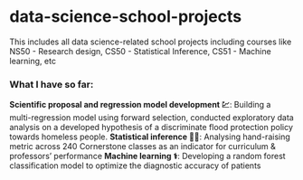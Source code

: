 # data-science-school-projects
This includes all data science-related school projects including courses like NS50 - Research design, CS50 - Statistical Inference, CS51 - Machine learning, etc

### What I have so far:
**Scientific proposal and regression model development :chart:**: Building a multi-regression model using forward selection, conducted exploratory data analysis on a developed hypothesis of a discriminate flood protection policy towards homeless people.
**Statistical inference :woman_student:**: Analysing hand-raising metric across 240 Cornerstone classes as an indicator for curriculum & professors’ performance
**Machine learning :medical_symbol:**: Developing a random forest classification model to optimize the diagnostic accuracy of patients


